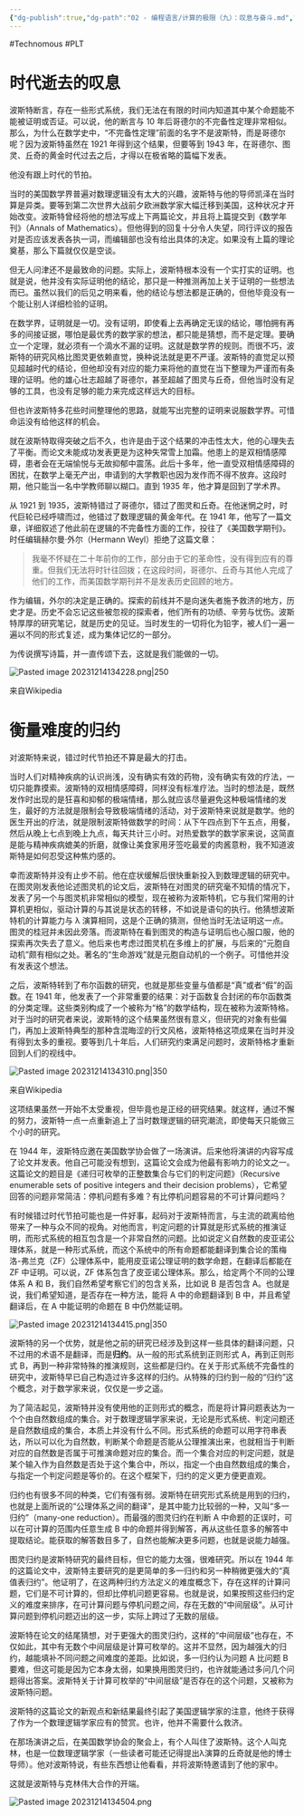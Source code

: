 ```yaml
---
{"dg-publish":true,"dg-path":"02 - 编程语言/计算的极限（九）：叹息与奋斗.md","permalink":"/02 - 编程语言/计算的极限（九）：叹息与奋斗/","created":"2023-10-09T16:15:02.000+08:00","updated":"2024-12-31T10:07:22.000+08:00"}
---
```


#Technomous #PLT 

# 时代逝去的叹息

波斯特断言，存在一些形式系统，我们无法在有限的时间内知道其中某个命题能不能被证明或否证。可以说，他的断言与 10 年后哥德尔的不完备性定理非常相似。那么，为什么在数学史中，“不完备性定理”前面的名字不是波斯特，而是哥德尔呢？因为波斯特虽然在 1921 年得到这个结果，但要等到 1943 年，在哥德尔、图灵、丘奇的黄金时代过去之后，才得以在极省略的篇幅下发表。

他没有跟上时代的节拍。

当时的美国数学界普遍对数理逻辑没有太大的兴趣，波斯特与他的导师凯泽在当时算是异类。要等到第二次世界大战前夕欧洲数学家大幅迁移到美国，这种状况才开始改变。波斯特曾经将他的想法写成上下两篇论文，并且将上篇提交到《数学年刊》（Annals of Mathematics）。但他得到的回复十分令人失望，同行评议的报告对是否应该发表各执一词，而编辑部也没有给出具体的决定。如果没有上篇的理论奠基，那么下篇就仅仅是空谈。

但无人问津还不是最致命的问题。实际上，波斯特根本没有一个实打实的证明。也就是说，他并没有实际证明他的结论，那只是一种推测再加上关于证明的一些想法而已。虽然以我们的后见之明来看，他的结论与想法都是正确的，但他毕竟没有一个能让别人详细检验的证明。

在数学界，证明就是一切。没有证明，即使看上去再确定无误的结论，哪怕拥有再多的间接证据，哪怕是最优秀的数学家的想法，都只能是猜想，而不是定理。要确立一个定理，就必须有一个滴水不漏的证明。这就是数学界的规则。而很不巧，波斯特的研究风格比图灵更依赖直觉，换种说法就是更不严谨。波斯特的直觉足以预见超越时代的结论，但他却没有对应的能力来将他的直觉在当下整理为严谨而有条理的证明。他的雄心壮志超越了哥德尔，甚至超越了图灵与丘奇，但他当时没有足够的工具，也没有足够的能力来完成这样远大的目标。

但也许波斯特多花些时间整理他的思路，就能写出完整的证明来说服数学界。可惜命运没有给他这样的机会。

就在波斯特取得突破之后不久，也许是由于这个结果的冲击性太大，他的心理失去了平衡。而论文未能成功发表更是为这种失常雪上加霜。他患上的是双相情感障碍，患者会在无端愉悦与无故抑郁中震荡。此后十多年，他一直受双相情感障碍的困扰，在数学上毫无产出，申请到的大学教职也因为发作而不得不放弃。这段时期，他只能当一名中学教师聊以糊口。直到 1935 年，他才算是回到了学术界。

从 1921 到 1935，波斯特错过了哥德尔，错过了图灵和丘奇。在他迷惘之时，时代巨轮已经呼啸而过，他错过了数理逻辑的黄金年代。在 1941 年，他写了一篇文章，详细叙述了他此前在逻辑的不完备性方面的工作，投往了《美国数学期刊》。时任编辑赫尔曼·外尔（Hermann Weyl）拒绝了这篇文章：

> 我毫不怀疑在二十年前你的工作，部分由于它的革命性，没有得到应有的尊重。但我们无法将时针往回拨；在这段时间，哥德尔、丘奇与其他人完成了他们的工作，而美国数学期刊并不是发表历史回顾的地方。

作为编辑，外尔的决定是正确的。探索的前线并不是向迷失者施予救济的地方，历史才是。历史不会忘记这些被忽视的探索者，他们所有的功绩、辛劳与忧伤。波斯特厚厚的研究笔记，就是历史的见证。当时发生的一切将化为铅字，被人们一遍一遍以不同的形式复述，成为集体记忆的一部分。

为传说撰写诗篇，并一直传颂下去，这就是我们能做的一切。

![Pasted image 20231214134228.png|250](/img/user/0.Asset/resource/Pasted%20image%2020231214134228.png)

来自Wikipedia

# 衡量难度的归约

对波斯特来说，错过时代节拍还不算是最大的打击。

当时人们对精神疾病的认识尚浅，没有确实有效的药物，没有确实有效的疗法，一切只能靠摸索。波斯特的双相情感障碍，同样没有标准疗法。当时的想法是，既然发作时出现的是狂喜和抑郁的极端情绪，那么就应该尽量避免这种极端情绪的发生，最好的方法就是限制会导致极端情绪的活动，对于波斯特来说就是数学。他的医生开出的疗法，就是限制波斯特做数学的时间：从下午四点到下午五点，用餐，然后从晚上七点到晚上九点，每天共计三小时。对热爱数学的数学家来说，这简直是能与精神疾病媲美的折磨，就像让美食家用牙签吃最爱的肉酱意粉，我不知道波斯特是如何忍受这种焦灼感的。

幸而波斯特并没有止步不前。他在症状缓解后很快重新投入到数理逻辑的研究中。在图灵刚发表他论述图灵机的论文后，波斯特在对图灵的研究毫不知情的情况下，发表了另一个与图灵机非常相似的模型，现在被称为波斯特机，它与我们常用的计算机更相似，驱动计算的与其说是状态的转移，不如说是语句的执行。他猜想波斯特机的计算能力与 λ 演算相同，这是个正确的猜测，但他当时无法证明这一点。图灵的桂冠并未因此旁落。而波斯特在看到图灵的构造与证明后也心服口服，他的探索再次失去了意义。他后来也考虑过图灵机在多维上的扩展，与后来的“元胞自动机”颇有相似之处。著名的“生命游戏”就是元胞自动机的一个例子。可惜他并没有发表这个想法。

之后，波斯特转到了布尔函数的研究，也就是那些变量与值都是“真”或者“假”的函数。在 1941 年，他发表了一个非常重要的结果：对于函数复合封闭的布尔函数类的分类定理。这些类别构成了一个被称为“格”的数学结构，现在被称为波斯特格。对于当时的研究者来说，波斯特的这个结果虽然很有意义，但研究的对象有些偏门，再加上波斯特典型的那种含混晦涩的行文风格，波斯特格这项成果在当时并没有得到太多的重视。要等到几十年后，人们研究约束满足问题时，波斯特格才重新回到人们的视线中。

![Pasted image 20231214134310.png|350](/img/user/0.Asset/resource/Pasted%20image%2020231214134310.png)

来自Wikipedia

这项结果虽然一开始不太受重视，但毕竟也是正经的研究结果。就这样，通过不懈的努力，波斯特一点一点重新追上了当时数理逻辑的研究潮流，即使每天只能做三个小时的研究。

在 1944 年，波斯特应邀在美国数学协会做了一场演讲。后来他将演讲的内容写成了论文并发表。他自己可能没有想到，这篇论文会成为他最有影响力的论文之一。这篇论文的题目是《递归可枚举的正整数集合与它们的判定问题》（Recursive enumerable sets of positive integers and their decision problems），它希望回答的问题非常简洁：停机问题有多难？有比停机问题容易的不可计算问题吗？

有时候错过时代节拍可能也是一件好事，起码对于波斯特而言，与主流的疏离给他带来了一种与众不同的视角。对他而言，判定问题的计算就是形式系统的推演证明，而形式系统的相互包含是一个非常自然的问题。比如说定义自然数的皮亚诺公理体系，就是一种形式系统，而这个系统中的所有命题都能翻译到集合论的策梅洛-弗兰克（ZF）公理体系中，能用皮亚诺公理证明的数学命题，在翻译后都能在 ZF 中证明。可以说，ZF 体系包含了皮亚诺公理体系。那么，给定两个不同的公理体系 A 和 B，我们自然希望考察它们的包含关系，比如说 B 是否包含 A。也就是说，我们希望知道，是否存在一种方法，能将 A 中的命题翻译到 B 中，并且希望翻译后，在 A 中能证明的命题在 B 中仍然能证明。

![Pasted image 20231214134415.png|350](/img/user/0.Asset/resource/Pasted%20image%2020231214134415.png)

波斯特的另一个优势，就是他之前的研究已经涉及到这样一些具体的翻译问题，只不过用的术语不是翻译，而是**归约**。从一般的形式系统到正则形式 A，再到正则形式 B，再到一种非常特殊的推演规则，这些都是归约。在关于形式系统不完备性的研究中，波斯特早已自己构造过许多这样的归约。从特殊的归约到一般的“归约”这个概念，对于数学家来说，仅仅是一步之遥。

为了简洁起见，波斯特并没有使用他的正则形式的概念，而是将计算问题表达为一个个由自然数组成的集合。对于数理逻辑学家来说，无论是形式系统、判定问题还是自然数组成的集合，本质上并没有什么不同。形式系统的命题可以用字符串表达，所以可以化为自然数，判断某个命题是否能从公理推演出来，也就相当于判断对应的自然数是否属于可推演命题对应的集合。而一个集合对应的判定问题，就是某个输入作为自然数是否处于这个集合中，所以，指定一个由自然数组成的集合，与指定一个判定问题是等价的。在这个框架下，归约的定义更方便更直观。

归约也有很多不同的种类，它们有强有弱。波斯特在研究形式系统是用到的归约，也就是上面所说的“公理体系之间的翻译”，是其中能力比较弱的一种，又叫“多一归约”（many-one reduction）。而最强的图灵归约在判断 A 中命题的正误时，可以在可计算的范围内任意生成 B 中的命题并得到解答，再从这些任意多的解答中提取结论。能获取的解答数目多了，自然也能解决更多问题，也就是说能力越强。

图灵归约是波斯特研究的最终目标，但它的能力太强，很难研究。所以在 1944 年的这篇论文中，波斯特主要研究的是更简单的多一归约和另一种稍微更强大的“真值表归约”。他证明了，在这两种归约方法定义的难度概念下，存在这样的计算问题，它们是不可计算的，但却比停机问题更容易。也就是说，如果按照这些归约定义的难度来排序，在可计算问题与停机问题之间，存在无数的“中间层级”。从可计算问题到停机问题迈出的这一步，实际上跨过了无数的层级。

波斯特在论文的结尾猜想，对于更强大的图灵归约，这样的“中间层级”也存在，不仅如此，其中有无数个中间层级是计算可枚举的。这并不显然，因为越强大的归约，越能填补不同问题之间难度的差距。比如说，多一归约认为问题 A 比问题 B 要难，但这可能是因为它本身太弱，如果换用图灵归约，也许就能通过多问几个问题得出答案。波斯特关于计算可枚举的“中间层级”是否存在的这个问题，又被称为波斯特问题。

波斯特的这篇论文的新观点和新结果最终引起了美国逻辑学家的注意，他终于获得了作为一个数理逻辑学家应有的赞赏。也许，他并不需要什么救济。

在那场演讲之后，在美国数学协会的聚会上，有个人叫住了波斯特。这个人叫克林，也是一位数理逻辑学家（一些读者可能还记得提出λ演算的丘奇就是他的博士导师）。他对波斯特说，有些东西想让他看看，并将波斯特邀请到了他的家中。

这就是波斯特与克林伟大合作的开端。

![Pasted image 20231214134504.png](/img/user/0.Asset/resource/Pasted%20image%2020231214134504.png)
